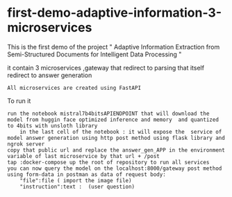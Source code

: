 # first-demo-adaptive-information-3-microservices
This is the first demo of the project  " Adaptive Information Extraction from Semi-Structured Documents for Intelligent Data Processing "

it contain 3 microservices ,gateway that redirect to parsing that itself redirect to answer generation 

    All microservices are created using FastAPI 
To run it 

    
    run the notebook mistral7b4bitsAPIENDPOINT that will download the model from huggin face optimized inference and memory  and quantized to 4bits with unsloth library
        in the last cell of the notebook : it will expose the  service of model answer generation using http post method using flask library and ngrok server
    copy that public url and replace the answer_gen_APP in the environment variable of last microservice by that url + /post
    tap :docker-compose up the root of repository to run all services
    you can now query the model on the localhost:8000/gateway post method using form-data in postman as data of request body:
        "file":file ( import the image file)
        "instruction":text :  (user question)
        
